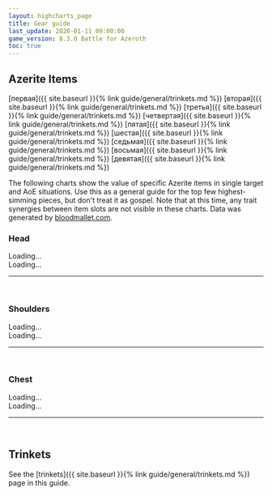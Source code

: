 ```yaml
---
layout: highcharts_page
title: Gear guide
last_update: 2020-01-11 09:00:00
game_version: 8.3.0 Battle for Azeroth
toc: true
---
```


## Azerite Items


<div class="smooth-nav-outer">
[первая]({{ site.baseurl }}{% link guide/general/trinkets.md %})
[вторая]({{ site.baseurl }}{% link guide/general/trinkets.md %})
[третья]({{ site.baseurl }}{% link guide/general/trinkets.md %})
[четвертая]({{ site.baseurl }}{% link guide/general/trinkets.md %})
[пятая]({{ site.baseurl }}{% link guide/general/trinkets.md %})
[шестая]({{ site.baseurl }}{% link guide/general/trinkets.md %})
[седьмая]({{ site.baseurl }}{% link guide/general/trinkets.md %})
[восьмая]({{ site.baseurl }}{% link guide/general/trinkets.md %})
[девятая]({{ site.baseurl }}{% link guide/general/trinkets.md %})
</div>



The following charts show the value of specific Azerite items in single target and AoE situations. Use this as a general guide for the top few highest-simming pieces, but don't treat it as gospel. Note that at this time, any trait synergies between item slots are not visible in these charts.
Data was generated by [bloodmallet.com](https://bloodmallet.com).

### Head

<div id="bloodmallet_azerite_items_head_patchwerk" class="bloodmallet_chart" data-wow-class="shaman" data-wow-spec="elemental" data-type="azerite_items_head" data-background-color="#222" data-font-color="#eee">Loading...</div>

<div id="bloodmallet_azerite_items_head_hecticaddcleave" class="bloodmallet_chart" data-wow-class="shaman" data-wow-spec="elemental" data-type="azerite_items_head" data-fight-style="hecticaddcleave" data-background-color="#222" data-font-color="#eee">Loading...</div>

<hr><br>

### Shoulders

<div id="bloodmallet_azerite_items_shoulders_patchwerk" class="bloodmallet_chart" data-wow-class="shaman" data-wow-spec="elemental" data-type="azerite_items_shoulders" data-background-color="#222" data-font-color="#eee">Loading...</div>

<div id="bloodmallet_azerite_items_shoulders_hecticaddcleave" class="bloodmallet_chart" data-wow-class="shaman" data-wow-spec="elemental" data-type="azerite_items_shoulders" data-fight-style="hecticaddcleave" data-background-color="#222" data-font-color="#eee">Loading...</div>

<hr><br>

### Chest

<div id="bloodmallet_azerite_items_chest_patchwerk" class="bloodmallet_chart" data-wow-class="shaman"  data-type="azerite_items_chest" data-wow-spec="elemental" data-background-color="#222" data-font-color="#eee">Loading...</div>

<div id="bloodmallet_azerite_items_chest_hecticaddcleave" class="bloodmallet_chart" data-wow-class="shaman"  data-type="azerite_items_chest" data-wow-spec="elemental" data-fight-style="hecticaddcleave" data-background-color="#222" data-font-color="#eee">Loading...</div>

<hr><br>

## Trinkets

See the [trinkets]({{ site.baseurl }}{% link guide/general/trinkets.md %}) page in this guide.
